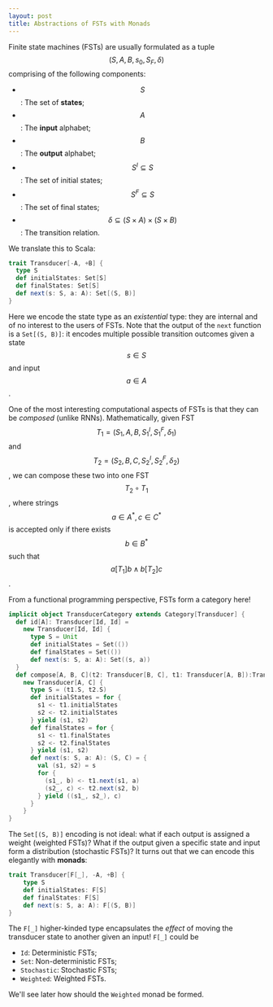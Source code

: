 ```yaml
---
layout: post
title: Abstractions of FSTs with Monads
---
```



Finite state machines (FSTs) are usually formulated as a tuple $$ (S, A, B, s_0, S_F, \delta) $$ comprising of the following components:
  - $$ S $$: The set of __states__;
  - $$ A $$: The __input__ alphabet;
  - $$ B $$: The __output__ alphabet;
  - $$ S^I \subseteq S $$: The set of initial states;
  - $$ S^F \subseteq S $$: The set of final states;
  - $$ \delta \subseteq (S \times A) \times (S \times B) $$: The transition relation.

We translate this to Scala:

```scala
trait Transducer[-A, +B] {
  type S
  def initialStates: Set[S]
  def finalStates: Set[S]
  def next(s: S, a: A): Set[(S, B)]
}
```
Here we encode the state type as an _existential_ type: they are internal and of no interest to the users of FSTs. Note that the output of the `next` function is a `Set[(S, B)]`: it encodes multiple possible transition outcomes given a state $$ s \in S $$ and input $$ a \in A $$.


One of the most interesting computational aspects of FSTs is that they can be _composed_ (unlike RNNs). Mathematically, given FST $$ T_1 = (S_1, A, B, S_1^I, S_1^F, \delta_1 ) $$ and $$ T_2 = (S_2, B, C, S_2^I, S_2^F, \delta_2) $$, we can compose these two into one FST $$ T_2 \circ T_1 $$, where strings $$ a \in A^*, c \in C^* $$ is accepted only if there exists $$ b \in B^* $$ such that $$ a[T_1]b \wedge b[T_2]c $$.

From a functional programming perspective, FSTs form a category here! 

```scala
implicit object TransducerCategory extends Category[Transducer] {
  def id[A]: Transducer[Id, Id] = 
    new Transducer[Id, Id] {
      type S = Unit
      def initialStates = Set(())
      def finalStates = Set(())
      def next(s: S, a: A): Set((s, a))
  }
  def compose[A, B, C](t2: Transducer[B, C], t1: Transducer[A, B]):Transducer[A, C] =
    new Transducer[A, C] {
      type S = (t1.S, t2.S)
      def initialStates = for {
        s1 <- t1.initialStates
        s2 <- t2.initialStates
      } yield (s1, s2)
      def finalStates = for {
        s1 <- t1.finalStates
        s2 <- t2.finalStates
      } yield (s1, s2)
      def next(s: S, a: A): (S, C) = {
        val (s1, s2) = s
        for {
          (s1_, b) <- t1.next(s1, a)
          (s2_, c) <- t2.next(s2, b)
        } yield ((s1_, s2_), c)
      }
    }
}
```

The `Set[(S, B)]` encoding is not ideal: what if each output is assigned a weight (weighted FSTs)? What if the output given a specific state and input form a distribution (stochastic FSTs)? It turns out that we can encode this elegantly with __monads__:

```scala
trait Transducer[F[_], -A, +B] {
    type S
    def initialStates: F[S]
    def finalStates: F[S]
    def next(s: S, a: A): F[(S, B)]
}
```
The `F[_]` higher-kinded type encapsulates the _effect_ of moving the transducer state to another given an input! `F[_]` could be 
  - `Id`: Deterministic FSTs;
  - `Set`: Non-deterministic FSTs;
  - `Stochastic`: Stochastic FSTs;
  - `Weighted`: Weighted FSTs.

We'll see later how should the `Weighted` monad be formed. 
